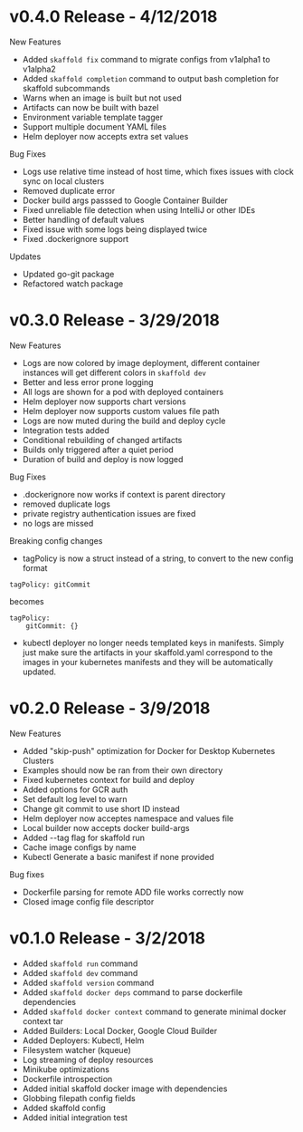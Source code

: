 # v0.4.0 Release - 4/12/2018
New Features
* Added `skaffold fix` command to migrate configs from v1alpha1 to v1alpha2
* Added `skaffold completion` command to output bash completion for skaffold subcommands
* Warns when an image is built but not used
* Artifacts can now be built with bazel
* Environment variable template tagger
* Support multiple document YAML files
* Helm deployer now accepts extra set values

Bug Fixes
* Logs use relative time instead of host time, which fixes issues with clock sync on local clusters
* Removed duplicate error
* Docker build args passsed to Google Container Builder
* Fixed unreliable file detection when using IntelliJ or other IDEs
* Better handling of default values
* Fixed issue with some logs being displayed twice
* Fixed .dockerignore support

Updates
* Updated go-git package
* Refactored watch package

# v0.3.0 Release - 3/29/2018
New Features
* Logs are now colored by image deployment, different container instances will get different colors in `skaffold dev`
* Better and less error prone logging
* All logs are shown for a pod with deployed containers
* Helm deployer now supports chart versions
* Helm deployer now supports custom values file path
* Logs are now muted during the build and deploy cycle
* Integration tests added
* Conditional rebuilding of changed artifacts
* Builds only triggered after a quiet period
* Duration of build and deploy is now logged


Bug Fixes
* .dockerignore now works if context is parent directory
* removed duplicate logs
* private registry authentication issues are fixed
* no logs are missed

Breaking config changes
* tagPolicy is now a struct instead of a string, to convert to the new config format

```
tagPolicy: gitCommit
```
becomes
```
tagPolicy:
    gitCommit: {}
```

* kubectl deployer no longer needs templated keys in manifests. Simply just make sure the artifacts in your skaffold.yaml correspond to the images in your kubernetes manifests and they will be automatically updated.

# v0.2.0 Release - 3/9/2018

New Features
* Added "skip-push" optimization for Docker for Desktop Kubernetes Clusters
* Examples should now be ran from their own directory
* Fixed kubernetes context for build and deploy
* Added options for GCR auth
* Set default log level to warn
* Change git commit to use short ID instead
* Helm deployer now acceptes namespace and values file
* Local builder now accepts docker build-args
* Added --tag flag for skaffold run
* Cache image configs by name
* Kubectl Generate a basic manifest if none provided

Bug fixes
* Dockerfile parsing for remote ADD file works correctly now
* Closed image config file descriptor

# v0.1.0 Release - 3/2/2018

* Added `skaffold run` command
* Added `skaffold dev` command
* Added `skaffold version` command
* Added `skaffold docker deps` command to parse dockerfile dependencies
* Added `skaffold docker context` command to generate minimal docker context tar
* Added Builders: Local Docker, Google Cloud Builder
* Added Deployers: Kubectl, Helm
* Filesystem watcher (kqueue)
* Log streaming of deploy resources
* Minikube optimizations
* Dockerfile introspection
* Added initial skaffold docker image with dependencies
* Globbing filepath config fields
* Added skaffold config
* Added initial integration test


